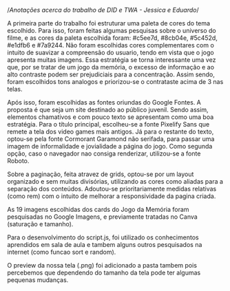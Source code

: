 /*Anotações acerca do trabalho de DID e TWA - Jessica e Eduardo*/

A primeira parte do trabalho foi estruturar uma paleta de cores do tema escolhido. Para isso, foram feitas algumas pesquisas sobre o universo do filme, e as cores da paleta escolhida foram: #c5ee7d, #8cb04e, #5c452d, #e1dfb6 e #7a9244. Não foram escolhidas cores complementares com o intuito de suavizar a compreensão do usuario, tendo em vista que o jogo apresenta muitas imagens. Essa estratégia se torna interessante uma vez que, por se tratar de um jogo da memória, o excesso de informação e ao alto contraste podem ser prejudiciais para a concentração. Assim sendo, foram escolhidos tons analogos e priorizou-se o contrataste acima de 3 nas telas.

Após isso, foram escolhidas as fontes oriundas do Google Fontes. A proposta é que seja um site destinado ao público juvenil. Sendo assim, elementos chamativos e com pouco texto se apresentam como uma boa estratégia. 
Para o título principal, escolheu-se a fonte Pixelify Sans que remete a tela dos video games mais antigos. Já para o restante do texto, optou-se pela fonte Cormorant Garamond não serifada, para passar uma imagem de informalidade e jovialidade a página do jogo. Como segunda opção, caso o navegador nao consiga renderizar, utilizou-se a fonte Roboto.

Sobre a paginação, feita atravez de grids, optou-se por um layout organizado e sem muitas divisórias, utilizando as cores como aliadas para a separação dos conteúdos. Adoutou-se prioritariamente medidas relativas (como rem) com o intuito de melhorar a responsividade da pagina criada.

As 19 imagens escolhidas dos cards do Jogo da Memória foram pesquisadas no Google Imagens, e previamente tratadas no Canva (saturação e tamanho).

Para o desenvolvimento do script.js, foi utilizado os conhecimentos aprendidos em sala de aula e tambem alguns outros pesquisados na internet (como funcao sort e random).

O preview da nossa tela (.png) foi adicionado a pasta tambem pois percebemos que dependendo do tamanho da tela pode ter algumas pequenas mudanças.

